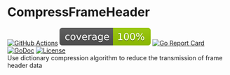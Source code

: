 # CompressFrameHeader
 [![GitHub Actions](https://github.com/For-ACGN/CompressFrameHeader/workflows/Go/badge.svg)](https://github.com/For-ACGN/CompressFrameHeader/actions)
 [![Go Coverage](https://raw.githubusercontent.com/For-ACGN/Resource/main/CompressFrameHeader/badge/coverage.svg)](https://raw.githubusercontent.com/For-ACGN/Resource/main/CompressFrameHeader/coverage/coverage.html)
 [![Go Report Card](https://goreportcard.com/badge/github.com/For-ACGN/CompressFrameHeader)](https://goreportcard.com/report/github.com/For-ACGN/CompressFrameHeader)
 [![GoDoc](https://godoc.org/github.com/For-ACGN/CompressFrameHeader?status.svg)](http://godoc.org/github.com/For-ACGN/CompressFrameHeader)
 [![License](https://img.shields.io/github/license/For-ACGN/CompressFrameHeader.svg)](https://github.com/For-ACGN/CompressFrameHeader/blob/main/LICENSE)\
 Use dictionary compression algorithm to reduce the transmission of frame header data
